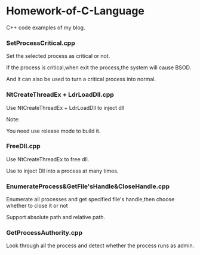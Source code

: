 # Homework-of-C-Language
C++ code examples of my blog.

### SetProcessCritical.cpp

Set the selected process as critical or not.

If the process is critical,when exit the process,the system will cause BSOD.

And it can also be used to turn a critical process into normal.

### NtCreateThreadEx + LdrLoadDll.cpp

Use NtCreateThreadEx + LdrLoadDll to inject dll

Note:

You need use release mode to build it.

### FreeDll.cpp

Use NtCreateThreadEx to free dll.

Use to inject Dll into a process at many times.

### EnumerateProcess&GetFile'sHandle&CloseHandle.cpp

Enumerate all processes and get specified file's handle,then choose whether to close it or not

Support absolute path and relative path.

### GetProcessAuthority.cpp

Look through all the process and detect whether the process runs as admin.
